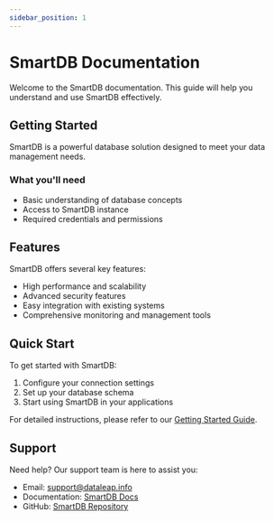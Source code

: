 ```yaml
---
sidebar_position: 1
---
```


# SmartDB Documentation

Welcome to the SmartDB documentation. This guide will help you understand and use SmartDB effectively.

## Getting Started

SmartDB is a powerful database solution designed to meet your data management needs.

### What you'll need

- Basic understanding of database concepts
- Access to SmartDB instance
- Required credentials and permissions

## Features

SmartDB offers several key features:

- High performance and scalability
- Advanced security features
- Easy integration with existing systems
- Comprehensive monitoring and management tools

## Quick Start

To get started with SmartDB:

1. Configure your connection settings
2. Set up your database schema
3. Start using SmartDB in your applications

For detailed instructions, please refer to our [Getting Started Guide](./greeting).

## Support

Need help? Our support team is here to assist you:

- Email: support@dataleap.info
- Documentation: [SmartDB Docs](https://dataleapinfo.github.io/smartdb-doc/)
- GitHub: [SmartDB Repository](https://github.com/dataleapinfo)
